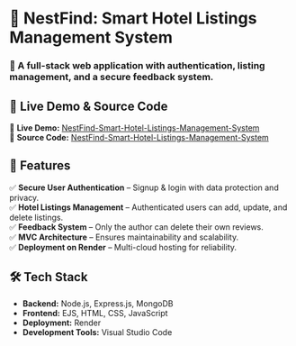 # 🏨 NestFind: Smart Hotel Listings Management System  

### 📌 A full-stack web application with authentication, listing management, and a secure feedback system.  

## 🚀 Live Demo & Source Code  
🔗 **Live Demo:** [NestFind-Smart-Hotel-Listings-Management-System](https://github.com/Savita-Sidnal/NestFind-Smart-Hotel-Listings-Management-System)  
🔗 **Source Code:** [NestFind-Smart-Hotel-Listings-Management-System](https://github.com/Savita-Sidnal/NestFind-Smart-Hotel-Listings-Management-System)  

## 📖 Features  
✅ **Secure User Authentication** – Signup & login with data protection and privacy.  
✅ **Hotel Listings Management** – Authenticated users can add, update, and delete listings.  
✅ **Feedback System** – Only the author can delete their own reviews.  
✅ **MVC Architecture** – Ensures maintainability and scalability.  
✅ **Deployment on Render** – Multi-cloud hosting for reliability.  

## 🛠️ Tech Stack  
- **Backend:** Node.js, Express.js, MongoDB  
- **Frontend:** EJS, HTML, CSS, JavaScript  
- **Deployment:** Render  
- **Development Tools:** Visual Studio Code  

